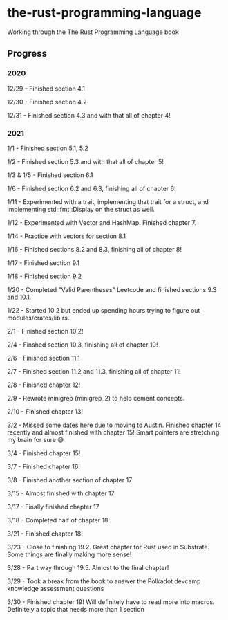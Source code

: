 # the-rust-programming-language

Working through the The Rust Programming Language book

## Progress

### 2020

<p>12/29 - Finished section 4.1</p>
<p>12/30 - Finished section 4.2</p>
<p>12/31 - Finished section 4.3 and with that all of chapter 4!</p>

### 2021

<p>1/1 - Finished section 5.1, 5.2</p>
<p>1/2 - Finished section 5.3 and with that all of chapter 5!</p>
<p>1/3 & 1/5 - Finished section 6.1</p>
<p>1/6 - Finished section 6.2 and 6.3, finishing all of chapter 6!</p>
<p>1/11 - Experimented with a trait, implementing that trait for a struct, and implementing std::fmt::Display on the struct as well.</p>
<p>1/12 - Experimented with Vector and HashMap. Finished chapter 7.</p>
<p>1/14 - Practice with vectors for section 8.1</p>
<p>1/16 - Finished sections 8.2 and 8.3, finishing all of chapter 8!</p>
<p>1/17 - Finished section 9.1</p>
<p>1/18 - Finished section 9.2</p>
<p>1/20 - Completed "Valid Parentheses" Leetcode and finished sections 9.3 and 10.1.</p>
<p>1/22 - Started 10.2 but ended up spending hours trying to figure out modules/crates/lib.rs.</p>
<p>2/1 - Finished section 10.2!</p>
<p>2/4 - Finshed section 10.3, finishing all of chapter 10!</p>
<p>2/6 - Finished section 11.1</p>
<p>2/7 - Finished section 11.2 and 11.3, finishing all of chapter 11!</p>
<p>2/8 - Finished chapter 12!</p>
<p>2/9 - Rewrote minigrep (minigrep_2) to help cement concepts.</p>
<p>2/10 - Finished chapter 13!</p>
<p>3/2 - Missed some dates here due to moving to Austin. Finished chapter 14 recently and almost finished with chapter 15! Smart pointers are stretching my brain for sure 😅</p>
<p>3/4 - Finished chapter 15!</p>
<p>3/7 - Finished chapter 16!</p>
<p>3/8 - Finished another section of chapter 17</p>
<p>3/15 - Almost finished with chapter 17</p>
<p>3/17 - Finally finished chapter 17</p>
<p>3/18 - Completed half of chapter 18</p>
<p>3/21 - Finished chapter 18!</p>
<p>3/23 - Close to finishing 19.2. Great chapter for Rust used in Substrate. Some things are finally making more sense!</p>
<p>3/28 - Part way through 19.5. Almost to the final chapter!</p>
<p>3/29 - Took a break from the book to answer the Polkadot devcamp knowledge assessment questions</p>
<p>3/30 - Finished chapter 19! Will definitely have to read more into macros. Definitely a topic that needs more than 1 section</p>
